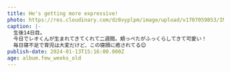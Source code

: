 ```yaml
---
title: He's getting more expressive!
photo: https://res.cloudinary.com/dz8vyplpm/image/upload/v1707059853/IMG_8370_p0hau9.jpg
caption: |-
  生後14日目。
  今日でレオくんが生まれてきてくれて二週間。頬っぺたがふっくらしてきて可愛い！
  毎日寝不足で育児は大変だけど、この寝顔に癒されてる😊
publish-date: 2024-01-13T15:16:00.000Z
age: album.few_weeks_old
---
```


